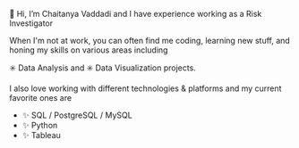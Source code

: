 👋 Hi, I’m Chaitanya Vaddadi and I have experience working as a Risk Investigator 

When I'm not at work, you can often find me coding, learning new stuff, and honing my skills on various areas including 

✳️ Data Analysis and ✳️ Data Visualization projects.

I also love working with different technologies & platforms and my current favorite ones are

- :sparkles: SQL / PostgreSQL / MySQL
- :sparkles: Python
- :sparkles: Tableau


